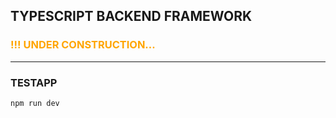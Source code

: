 ## TYPESCRIPT BACKEND FRAMEWORK

### <font color=orange> !!! UNDER CONSTRUCTION... </font>

---

### TESTAPP

```
npm run dev
```
